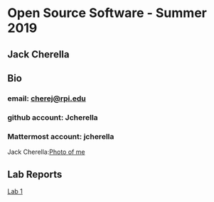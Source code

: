 # Open Source Software - Summer 2019
## Jack Cherella

## Bio
### email: cherej@rpi.edu 
### github account: Jcherella
### Mattermost account: jcherella
Jack Cherella:[Photo of me](IMG_2325.JPG)


## Lab Reports
[Lab 1](labs/lab-01/report.md)
